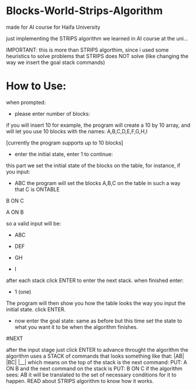 # Blocks-World-Strips-Algorithm
made for AI course for Haifa University

just implementing the STRIPS algorithm we learned in AI course at the uni...

IMPORTANT: this is more than STRIPS algorthim,
since i used some heuristics to solve problems that STRIPS does NOT solve
(like changing the way we insert the goal stack commands)

# How to Use:

when prompted:
 - please enter number of blocks:
 
 if you will insert 10 for example,
 the program will create a 10 by 10 array,
 and will let you use 10 blocks
 with the names: A,B,C,D,E,F,G,H,I
 
 [currently the program supports up to 10 blocks]
 
 - enter the initial state, enter 1 to continue:

 this part we set the initial state of the blocks on the table,
 for instance, if you input:
 - ABC
 the program will set the blocks A,B,C on the table in such a way that
 C is ONTABLE
 
 B ON C
 
 A ON B
 
 so a valid input will be:
 
 - ABC
 
 - DEF
 
 - GH
 
 - I
 
 after each stack click ENTER to enter the next stack.
 when finished enter:
 - 1 (one)

The program will then show you how the table looks the way you input the initial state.
click ENTER.

 - now enter the goal state:
 same as before but this time set the state to what you want it to be when the algorithm finishes.
 
#NEXT

after the input stage
just click ENTER to advance throught the algorithm
the algorithm uses a STACK of commands that looks something like that:
|AB|
|BC|
|__|
which means on the top of the stack is the next command: PUT: A ON B
and the next command on the stack is PUT: B ON C
if the algorithm sees:
AB
it will be translated to the set of necessary conditions for it to happen.
READ about STRIPS algorithm to know how it works.



 
 
 